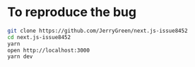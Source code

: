 # To reproduce the bug

```bash
git clone https://github.com/JerryGreen/next.js-issue8452
cd next.js-issue8452
yarn
open http://localhost:3000
yarn dev
```
